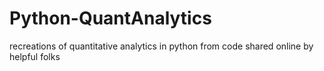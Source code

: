 # Python-QuantAnalytics
recreations of quantitative analytics in python from code shared online by helpful folks

